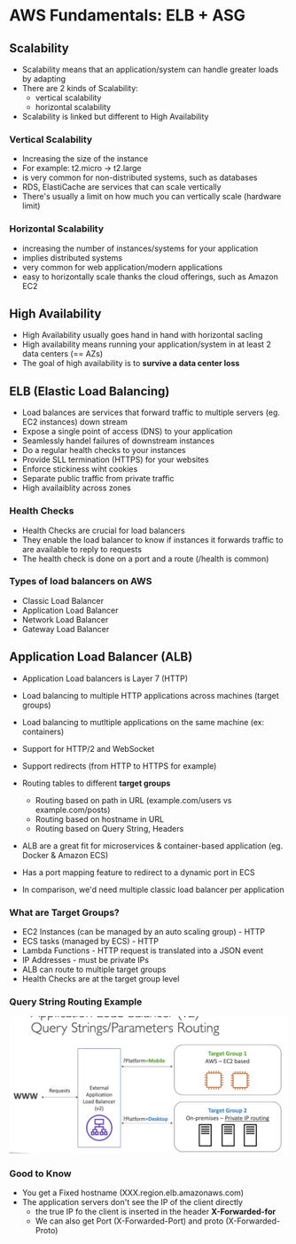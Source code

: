 # AWS Fundamentals: ELB + ASG

## Scalability

* Scalability means that an application/system can handle greater loads by adapting
* There are 2 kinds of Scalability:
    * vertical scalability
    * horizontal scalability
* Scalability is linked but different to High Availability

### Vertical Scalability
* Increasing the size of the instance
* For example: t2.micro -> t2.large
* is very common for non-distributed systems, such as databases
* RDS, ElastiCache are services that can scale vertically
* There's usually a limit on how much you can vertically scale (hardware limit)

### Horizontal Scalability
* increasing the number of instances/systems for your application
* implies distributed systems
* very common for web application/modern applications
* easy to horizontally scale thanks the cloud offerings, such as Amazon EC2

## High Availability

* High Availability usually goes hand in hand with horizontal sacling
* High availability means running your application/system in at least 2 data centers (== AZs)
* The goal of high availability is to **survive a data center loss**


## ELB (Elastic Load Balancing)
* Load balances are services that forward traffic to multiple servers (eg. EC2 instances) down stream
* Expose a single point of access (DNS) to your application
* Seamlessly handel failures of downstream instances
* Do a regular health checks to your instances
* Provide SLL termination (HTTPS) for your websites
* Enforce stickiness wiht cookies
* Separate public traffic from private traffic
* High availaiblity across zones

### Health Checks
* Health Checks are crucial for load balancers
* They enable the load balancer to know if instances it forwards traffic to are available to reply to requests
* The health check is done on a port and a route (/health is common)

### Types of load balancers on AWS
* Classic Load Balancer
* Application Load Balancer
* Network Load Balancer
* Gateway Load Balancer

## Application Load Balancer (ALB)

* Application Load balancers is Layer 7 (HTTP)
* Load balancing to multiple HTTP applications across machines (target groups)
* Load balancing to mutltiple applications on the same machine (ex: containers)
* Support for HTTP/2 and WebSocket
* Support redirects (from HTTP to HTTPS for example)

* Routing tables to different **target groups**
    * Routing based on path in URL (example.com/users vs example.com/posts)
    * Routing based on hostname in URL 
    * Routing based on Query String, Headers

* ALB are a great fit for microservices & container-based application (eg. Docker & Amazon ECS)
* Has a port mapping feature to redirect to a dynamic port in ECS
* In comparison, we'd need multiple classic load balancer per application

### What are Target Groups?
* EC2 Instances (can be managed by an auto scaling group) - HTTP
* ECS tasks (managed by ECS) - HTTP
* Lambda Functions - HTTP request is translated into a JSON event
* IP Addresses - must be private IPs
* ALB can route to multiple target groups
* Health Checks are at the target group level

### Query String Routing Example
<img src="./img/8_ELB_ASG/1.png"/>

### Good to Know
* You get a Fixed hostname (XXX.region.elb.amazonaws.com)
* The application servers don't see the IP of the client directly
    * the true IP fo the client is inserted in the header **X-Forwarded-for**
    * We can also get Port (X-Forwarded-Port) and proto (X-Forwarded-Proto)

